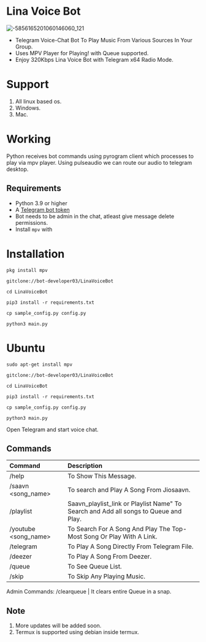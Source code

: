 # Lina Voice Bot
![-5856165201060146060_121](https://github.com/Bot-developer03/LinaVoiceBot/assets/145082163/95089326-3f9c-4be0-8aa8-c0bae7d7d9ef)

- Telegram Voice-Chat Bot To Play Music From Various Sources In Your Group.
- Uses MPV Player for Playing! with Queue supported.
- Enjoy 320Kbps Lina Voice Bot with Telegram x64 Radio Mode.

# Support

1. All linux based os.
2. Windows.
3. Mac.

# Working

Python receives bot commands using pyrogram client which processes to play via mpv player.
Using pulseaudio we can route our audio to telegram desktop.

## Requirements

- Python 3.9 or higher
- A [Telegram bot token](//t.me/botfather)
- Bot needs to be admin in the chat, atleast give message delete permissions.
- Install `mpv` with

# Installation

```
pkg install mpv
```
```
gitclone://bot-developer03/LinaVoiceBot
```
```
cd LinaVoiceBot
```
```
pip3 install -r requirements.txt
```
```
cp sample_config.py config.py
```
```
python3 main.py
```
# Ubuntu 
```
sudo apt-get install mpv
```
```
gitclone://bot-developer03/LinaVoiceBot
```
```
cd LinaVoiceBot
```
```
pip3 install -r requirements.txt
```
```
cp sample_config.py config.py
```
```
python3 main.py
```

Open Telegram and start voice chat.

## Commands
Command | Description
:--- | :---
/help | To Show This Message.
/saavn <song_name> | To search and Play A Song From Jiosaavn.
/playlist | Saavn_playlist_link or Playlist Name" To Search and Add all songs to Queue and Play.
/youtube <song_name> | To Search For A Song And Play The Top-Most Song Or Play With A Link.
/telegram | To Play A Song Directly From Telegram File.
/deezer | To Play A Song From Deezer.
/queue | To See Queue List.
/skip | To Skip Any Playing Music.
Admin Commands:
/clearqueue | It clears entire Queue in a snap.

## Note

1. More updates will be added soon.
2. Termux is supported using debian inside termux.
